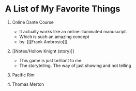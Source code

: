 # A List of My Favorite Things

1. Online Dante Course
	- It actually works like an online illuminated manuscript.
	- Which is such an amazing concept 
	- by: [[[Frank Ambrosio]]]

2. [[Notes/Hollow Knight (story)]]
	- This game is just brilliant to me
	- The storytelling. The way of just showing and not telling

3. Pacific Rim

4. Thomas Merton

